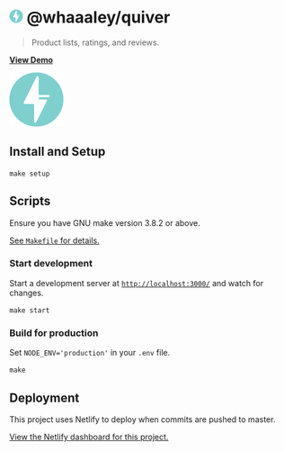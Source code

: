 
# <img src=favicon.png height=24> @whaaaley/quiver

> Product lists, ratings, and reviews.

[**View Demo**](https://quiver.netlify.com/)

![favicon](favicon.png)

## Install and Setup

```
make setup
```

## Scripts

Ensure you have GNU make version 3.8.2 or above.

[See `Makefile` for details.](Makefile)

### Start development

Start a development server at [`http://localhost:3000/`](http://localhost:3000/) and watch for changes.

```
make start
```

### Build for production

Set `NODE_ENV='production'` in your `.env` file.

```
make
```

## Deployment

This project uses Netlify to deploy when commits are pushed to master.

[View the Netlify dashboard for this project.](https://app.netlify.com/sites/quiver)
